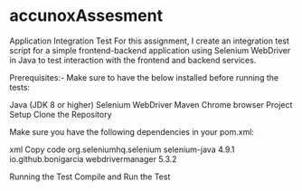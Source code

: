 # accunoxAssesment

Application Integration Test
For this assignment, I create an integration test script for a simple frontend-backend application using Selenium WebDriver in Java to test interaction with the frontend and backend services.

Prerequisites:-
Make sure to have the below installed before running the tests:

Java (JDK 8 or higher)
Selenium WebDriver
Maven
Chrome browser
Project Setup
Clone the Repository

Make sure you have the following dependencies in your pom.xml:

xml
Copy code
<dependencies>
    <dependency>
        <groupId>org.seleniumhq.selenium</groupId>
        <artifactId>selenium-java</artifactId>
        <version>4.9.1</version>
    </dependency>
    <dependency>
        <groupId>io.github.bonigarcia</groupId>
        <artifactId>webdrivermanager</artifactId>
        <version>5.3.2</version>
    </dependency>
</dependencies>

Running the Test
Compile and Run the Test
